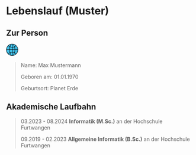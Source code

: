 # Lebenslauf (Muster)

## Zur Person

![Max Mustermann](https://github.com/alexandergamm/Einkaufsliste/blob/Obst/icon.png)

> Name: Max Mustermann
>
> Geboren am: 01.01.1970
>
> Geburtsort: Planet Erde

## Akademische Laufbahn

> 03.2023 - 08.2024 **Informatik (M.Sc.)** an der Hochschule Furtwangen
>
> 09.2019 - 02.2023 **Allgemeine Informatik (B.Sc.)** an der Hochschule Furtwangen
